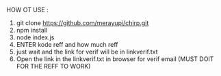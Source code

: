 
HOW OT USE :
1. git clone https://github.com/merayupi/chirp.git
2. npm install
3. node index.js
4. ENTER kode reff and how much reff
5. just wait and the link for verif will be in linkverif.txt 
6. Open the link in the linkverif.txt in browser for verif email (MUST DOIT FOR THE REFF TO WORK)